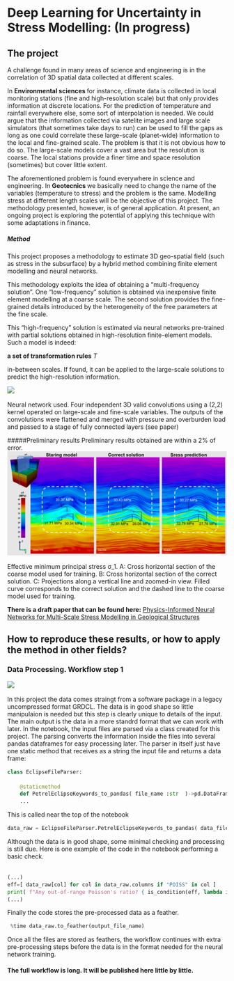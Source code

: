 # Deep Learning for Uncertainty in Stress Modelling: (In progress)

## The project 
A challenge found in many areas of science and engineering is in the correlation of 3D spatial data collected 
at different scales. 

In <b> Environmental sciences </b> for instance, climate data is collected in local monitoring stations 
(fine and high-resolution scale) but that only provides information at discrete locations. For the prediction of temperature 
and rainfall everywhere else, some sort of interpolation is needed. We could argue that the information collected 
via satelite images and large scale simulators (that sometimes take days to run) can be used to fill the gaps as long as 
one could correlate these large-scale (planet-wide) information to the local and fine-grained scale. The problem is that 
it is not obvious how to do so. The large-scale models cover a vast area but the resolution is coarse. The local stations provide 
a finer time and space resolution (sometimes) but cover little extent. 

The aforementioned problem is found everywhere in science and engineering. In  <b> Geotecnics </b> we basically need to 
change the name of the variables (temperature to stress) and the problem is the same. Modelling stress at different 
length scales will be the objective of this project. The methodology presented, however, is of general application. At present, 
an ongoing project is exploring the potential of applying this technique with some adaptations in finance. 

##### Method  

This project proposes a methodology to estimate 3D geo-spatial field (such as stress in the subsurface) by a hybrid 
method combining finite element modelling and neural networks. 

This methodology exploits the idea of obtaining a “multi-frequency solution”. 
One “low-frequency” solution is obtained via inexpensive finite element modelling at a coarse scale. 
The second solution provides the fine-grained details introduced by the heterogeneity of the free 
parameters at the fine scale. 
 
This “high-frequency” solution is estimated via neural networks pre-trained with partial 
solutions obtained in high-resolution finite-element models. Such a model is indeed: 

<b>a set of transformation rules</b><i> T </i> 

in-between scales. If found, it can be applied to the large-scale solutions to predict the high-resolution 
information. 

![](/images/transformation_rules.PNG)
<p>Neural network used. Four independent 3D valid convolutions using a (2,2) kernel  
operated on large-scale and fine-scale variables.  The outputs of the 
convolutions were flattened and merged with  pressure and overburden load and passed 
to a stage of  fully connected layers (see paper)</p>

#####Preliminary results 
Preliminary results obtained are within  a 2% of error. 
![](FrontPage2.png)
<p>Effective minimum principal stress σ_1. A: Cross horizontal section of the coarse 
model used for training. B: Cross horizontal section of the correct solution. 
C: Projections along a vertical line and zoomed-in view. Filled curve corresponds 
to the correct solution and the dashed line to the coarse model used for training. 
</p>

<b>There is a draft paper that can be found here:</b> 
 <a href="https://drive.google.com/file/d/1vew6OoRC5vxERwdCl27J2xvy-yxNpib0/view?usp=sharing">
Physics-Informed Neural Networks for Multi-Scale Stress Modelling in Geological Structures
</a>
 

## How to reproduce these results, or how to apply the method in other fields?

### Data Processing. Workflow step 1
![](/images/raw_data_step1.PNG)

In this project the data comes straingt from a software package in a legacy uncompressed format GRDCL. The data is in good shape so little manipulaion 
is needed but this step is clearly unique to details of the input. The main output is the data in a more standrd format that we can work with later. 
In the notebook, the input files are parsed via a class created for this project. The parsing converts the information inside the files into several pandas dataframes for easy processing later. The parser in itself just have one static method that receives as a string the input file and returns a data frame:

```python
class EclipseFileParser:
    
    @staticmethod 
    def PetrelEclipseKeywords_to_pandas( file_name :str  )->pd.DataFrame:
    ...
```

This is called near the top of the notebook 

```python
data_raw = EclipseFileParser.PetrelEclipseKeywords_to_pandas( data_file );
```

Although the data is in good shape, some minimal checking and processing is still due. 
Here is one example of the code in the notebook performing a basic check. 

```python

(...)
eff=[ data_raw[col] for col in data_raw.columns if "POISS" in col ]
print( f"Any out-of-range Poisson's ratio? { is_condition(eff, lambda item: any(item <0.1) or any(item >0.5)  ) } ")
(...)

```
Finally the code stores the pre-processed data as a feather.
```python
 %time data_raw.to_feather(output_file_name)
```

Once all the files are stored as feathers, the workflow continues with extra pre-processing steps before the data 
is in the format needed for the neural network training. 

#### The full workflow is long. It will be published here little by little. 
